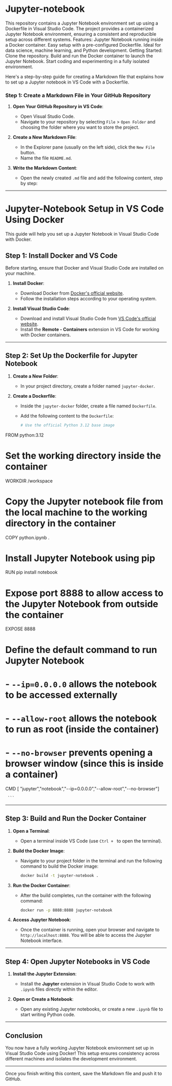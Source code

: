 # Jupyter-notebook
 This repository contains a Jupyter Notebook environment set up using a Dockerfile in Visual Studio Code. The project provides a containerized Jupyter Notebook environment, ensuring a consistent and reproducible setup across different systems.  Features:  Jupyter Notebook running inside a Docker container. Easy setup with a pre-configured Dockerfile. Ideal for data science, machine learning, and Python development. Getting Started:  Clone the repository. Build and run the Docker container to launch the Jupyter Notebook. Start coding and experimenting in a fully isolated environment.

Here's a step-by-step guide for creating a Markdown file that explains how to set up a Jupyter notebook in VS Code with a Dockerfile.

### Step 1: Create a Markdown File in Your GitHub Repository

1. **Open Your GitHub Repository in VS Code**:
   - Open Visual Studio Code.
   - Navigate to your repository by selecting `File` > `Open Folder` and choosing the folder where you want to store the project.

2. **Create a New Markdown File**:
   - In the Explorer pane (usually on the left side), click the `New File` button.
   - Name the file `README.md`.

3. **Write the Markdown Content**:
   - Open the newly created `.md` file and add the following content, step by step:

---

# Jupyter-Notebook Setup in VS Code Using Docker

This guide will help you set up a Jupyter Notebook in Visual Studio Code with Docker.

## Step 1: Install Docker and VS Code
Before starting, ensure that Docker and Visual Studio Code are installed on your machine.

1. **Install Docker**:
   - Download Docker from [Docker's official website](https://www.docker.com/get-started).
   - Follow the installation steps according to your operating system.

2. **Install Visual Studio Code**:
   - Download and install Visual Studio Code from [VS Code's official website](https://code.visualstudio.com/).
   - Install the **Remote - Containers** extension in VS Code for working with Docker containers.

---

## Step 2: Set Up the Dockerfile for Jupyter Notebook

1. **Create a New Folder**:
   - In your project directory, create a folder named `jupyter-docker`.

2. **Create a Dockerfile**:
   - Inside the `jupyter-docker` folder, create a file named `Dockerfile`.
   - Add the following content to the `Dockerfile`:

     ```Dockerfile
     # Use the official Python 3.12 base image
FROM python:3.12

# Set the working directory inside the container
WORKDIR /workspace

# Copy the Jupyter notebook file from the local machine to the working directory in the container
COPY python.ipynb .

# Install Jupyter Notebook using pip
RUN pip install notebook

# Expose port 8888 to allow access to the Jupyter Notebook from outside the container
EXPOSE 8888

# Define the default command to run Jupyter Notebook
# - `--ip=0.0.0.0` allows the notebook to be accessed externally
# - `--allow-root` allows the notebook to run as root (inside the container)
# - `--no-browser` prevents opening a browser window (since this is inside a container)
CMD [ "jupyter","notebook","--ip=0.0.0.0","--allow-root","--no-browser"]

     ```

---

## Step 3: Build and Run the Docker Container

1. **Open a Terminal**:
   - Open a terminal inside VS Code (use `Ctrl + ` to open the terminal).

2. **Build the Docker Image**:
   - Navigate to your project folder in the terminal and run the following command to build the Docker image:
     ```bash
     docker build -t jupyter-notebook .
     ```

3. **Run the Docker Container**:
   - After the build completes, run the container with the following command:
     ```bash
     docker run -p 8888:8888 jupyter-notebook
     ```

4. **Access Jupyter Notebook**:
   - Once the container is running, open your browser and navigate to `http://localhost:8888`. You will be able to access the Jupyter Notebook interface.

---

## Step 4: Open Jupyter Notebooks in VS Code

1. **Install the Jupyter Extension**:
   - Install the **Jupyter** extension in Visual Studio Code to work with `.ipynb` files directly within the editor.

2. **Open or Create a Notebook**:
   - Open any existing Jupyter notebooks, or create a new `.ipynb` file to start writing Python code.

---

## Conclusion

You now have a fully working Jupyter Notebook environment set up in Visual Studio Code using Docker! This setup ensures consistency across different machines and isolates the development environment.

---

Once you finish writing this content, save the Markdown file and push it to GitHub.